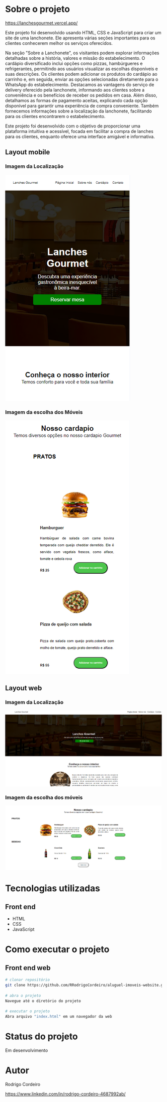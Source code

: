 
# Sobre o projeto

https://lanchesgourmet.vercel.app/

Este projeto foi desenvolvido usando HTML, CSS e JavaScript para criar um site de uma lanchonete. Ele apresenta várias seções importantes para os clientes conhecerem melhor os serviços oferecidos.

Na seção "Sobre a Lanchonete", os visitantes podem explorar informações detalhadas sobre a história, valores e missão do estabelecimento. O cardápio diversificado inclui opções como pizzas, hambúrgueres e refrigerantes, permitindo aos usuários visualizar as escolhas disponíveis e suas descrições. Os clientes podem adicionar os produtos do cardápio ao carrinho e, em seguida, enviar as opções selecionadas diretamente para o WhatsApp do estabelecimento. Destacamos as vantagens do serviço de delivery oferecido pela lanchonete, informando aos clientes sobre a conveniência e os benefícios de receber os pedidos em casa. Além disso, detalhamos as formas de pagamento aceitas, explicando cada opção disponível para garantir uma experiência de compra conveniente. Também fornecemos informações sobre a localização da lanchonete, facilitando para os clientes encontrarem o estabelecimento.

Este projeto foi desenvolvido com o objetivo de proporcionar uma plataforma intuitiva e acessível, focada em facilitar a compra de lanches para os clientes, enquanto oferece uma interface amigável e informativa.

## Layout mobile
### Imagem da Localização 

![Mobile 1](img/imgInteriorMobile.png)

### Imagem da escolha dos Móveis 

![Mobile 1](img/imgInteriorMobile2.png) 


## Layout web
### Imagem da Localização 

![Web 1](img/imgInteriorWeb.png)

### Imagem da escolha dos móveis


![Web 1](img/imgInteriorWeb2.png)



# Tecnologias utilizadas

## Front end
- HTML 
- CSS
- JavaScript


# Como executar o projeto


## Front end web

```bash
# clonar repositório
git clone https://github.com/RRodrigoCordeiro/aluguel-imoveis-website.git

# abra o projeto
Navegue até o diretório do projeto

# executar o projeto
Abra arquivo "index.html" em um navegador da web
```
# Status do projeto

Em desenvolvimento

# Autor

Rodrigo Cordeiro

https://www.linkedin.com/in/rodrigo-cordeiro-4687992ab/
